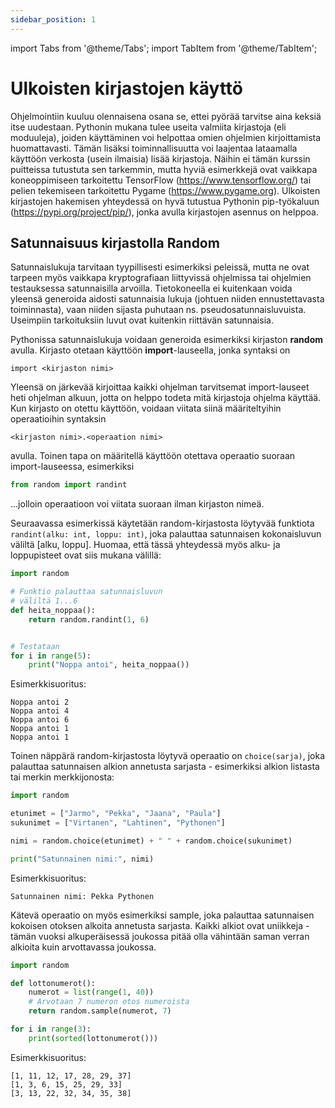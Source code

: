 ```yaml
---
sidebar_position: 1
---
```

import Tabs from '@theme/Tabs';
import TabItem from '@theme/TabItem';

# Ulkoisten kirjastojen käyttö

Ohjelmointiin kuuluu olennaisena osana se, ettei pyörää tarvitse aina keksiä itse uudestaan. Pythonin mukana tulee useita valmiita kirjastoja (eli moduuleja), joiden käyttäminen voi helpottaa omien ohjelmien kirjoittamista huomattavasti. Tämän lisäksi toiminnallisuutta voi laajentaa lataamalla käyttöön verkosta (usein ilmaisia) lisää kirjastoja. Näihin ei tämän kurssin puitteissa tutustuta sen tarkemmin, mutta hyviä esimerkkejä ovat vaikkapa koneoppimiseen tarkoitettu TensorFlow (https://www.tensorflow.org/) tai pelien tekemiseen tarkoitettu Pygame (https://www.pygame.org). Ulkoisten kirjastojen hakemisen yhteydessä on hyvä tutustua Pythonin pip-työkaluun (https://pypi.org/project/pip/), jonka avulla kirjastojen asennus on helppoa.

## Satunnaisuus kirjastolla Random

Satunnaislukuja tarvitaan tyypillisesti esimerkiksi peleissä, mutta ne ovat tarpeen myös vaikkapa kryptografiaan liittyvissä ohjelmissa tai ohjelmien testauksessa satunnaisilla arvoilla. Tietokoneella ei kuitenkaan voida yleensä generoida aidosti satunnaisia lukuja (johtuen niiden ennustettavasta toiminnasta), vaan niiden sijasta puhutaan ns. pseudosatunnaisluvuista. Useimpiin tarkoituksiin luvut ovat kuitenkin riittävän satunnaisia.

Pythonissa satunnaislukuja voidaan generoida esimerkiksi kirjaston **random** avulla. Kirjasto otetaan käyttöön **import**-lauseella, jonka syntaksi on

`import <kirjaston nimi>`

Yleensä on järkevää kirjoittaa kaikki ohjelman tarvitsemat import-lauseet heti ohjelman alkuun, jotta on helppo todeta mitä kirjastoja ohjelma käyttää. Kun kirjasto on otettu käyttöön, voidaan viitata siinä määriteltyihin operaatioihin syntaksin

`<kirjaston nimi>.<operaation nimi>`

avulla. Toinen tapa on määritellä käyttöön otettava operaatio suoraan import-lauseessa, esimerkiksi

```python 
from random import randint
 ```

...jolloin operaatioon voi viitata suoraan ilman kirjaston nimeä.

Seuraavassa esimerkissä käytetään random-kirjastosta löytyvää funktiota `randint(alku: int, loppu: int)`, joka palauttaa satunnaisen kokonaisluvun väliltä [alku, loppu]. Huomaa, että tässä yhteydessä myös alku- ja loppupisteet ovat siis mukana välillä:

```python 
import random

# Funktio palauttaa satunnaisluvun
# väliltä 1...6
def heita_noppaa():
    return random.randint(1, 6)


# Testataan
for i in range(5):
    print("Noppa antoi", heita_noppaa())
 ```

Esimerkkisuoritus:
```
Noppa antoi 2
Noppa antoi 4
Noppa antoi 6
Noppa antoi 1
Noppa antoi 1
 ```

Toinen näppärä random-kirjastosta löytyvä operaatio on `choice(sarja)`, joka palauttaa satunnaisen alkion annetusta sarjasta - esimerkiksi alkion listasta tai merkin merkkijonosta:

```python 
import random

etunimet = ["Jarmo", "Pekka", "Jaana", "Paula"]
sukunimet = ["Virtanen", "Lahtinen", "Pythonen"]

nimi = random.choice(etunimet) + " " + random.choice(sukunimet)

print("Satunnainen nimi:", nimi)
 ```

Esimerkkisuoritus:
``` 
Satunnainen nimi: Pekka Pythonen
 ```

Kätevä operaatio on myös esimerkiksi sample, joka palauttaa satunnaisen kokoisen otoksen alkoita annetusta sarjasta. Kaikki alkiot ovat uniikkeja - tämän vuoksi alkuperäisessä joukossa pitää olla vähintään saman verran alkioita kuin arvottavassa joukossa.

```python 
import random
 ```
```python 
def lottonumerot():
    numerot = list(range(1, 40))
    # Arvotaan 7 numeron otos numeroista
    return random.sample(numerot, 7)

for i in range(3):
    print(sorted(lottonumerot()))
 ```

Esimerkkisuoritus:
```
[1, 11, 12, 17, 28, 29, 37]
[1, 3, 6, 15, 25, 29, 33]
[3, 13, 22, 32, 34, 35, 38]
 ```